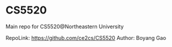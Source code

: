 # CS5520

Main repo for CS5520@Northeastern University

RepoLink: https://github.com/ce2cs/CS5520
Author: Boyang Gao